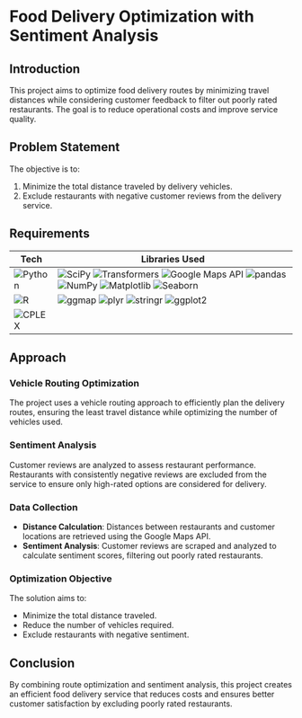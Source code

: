 # Food Delivery Optimization with Sentiment Analysis

## Introduction

This project aims to optimize food delivery routes by minimizing travel distances while considering customer feedback to filter out poorly rated restaurants. The goal is to reduce operational costs and improve service quality.

## Problem Statement

The objective is to:
1. Minimize the total distance traveled by delivery vehicles.
2. Exclude restaurants with negative customer reviews from the delivery service.

## Requirements

| Tech | Libraries Used         |
|----------|---------------------------|
| ![Python](https://img.shields.io/badge/Python-%230769AD.svg?style=for-the-badge&logo=python&logoColor=yellow)   | ![SciPy](https://img.shields.io/badge/SciPy-8CAAE6?style=for-the-badge&logo=scipy&logoColor=white) ![Transformers](https://img.shields.io/badge/Transformers-FF9900?style=for-the-badge&logo=huggingface&logoColor=white) ![Google Maps API](https://img.shields.io/badge/Google_Maps_API-4285F4?style=for-the-badge&logo=googlemaps&logoColor=white) ![pandas](https://img.shields.io/badge/pandas-150458?style=for-the-badge&logo=pandas&logoColor=white) ![NumPy](https://img.shields.io/badge/NumPy-013243?style=for-the-badge&logo=numpy&logoColor=white) ![Matplotlib](https://img.shields.io/badge/Matplotlib-FF8800?style=for-the-badge&logo=python&logoColor=white) ![Seaborn](https://img.shields.io/badge/Seaborn-3776AB?style=for-the-badge&logo=python&logoColor=white) |
| ![R](https://img.shields.io/badge/R-%23F6FFFF.svg?style=for-the-badge&logo=r&logoColor=blue)        | ![ggmap](https://img.shields.io/badge/ggmap-4B8F29?style=for-the-badge&logo=r&logoColor=white) ![plyr](https://img.shields.io/badge/plyr-1E90FF?style=for-the-badge&logo=r&logoColor=white) ![stringr](https://img.shields.io/badge/stringr-3776AB?style=for-the-badge&logo=r&logoColor=white) ![ggplot2](https://img.shields.io/badge/ggplot2-150458?style=for-the-badge&logo=r&logoColor=white)      | 
|![CPLEX](https://img.shields.io/badge/CPLEX-%230E6D3A.svg?style=for-the-badge&logo=ibm&logoColor=white)   |    |

## Approach

### Vehicle Routing Optimization
The project uses a vehicle routing approach to efficiently plan the delivery routes, ensuring the least travel distance while optimizing the number of vehicles used.

### Sentiment Analysis
Customer reviews are analyzed to assess restaurant performance. Restaurants with consistently negative reviews are excluded from the service to ensure only high-rated options are considered for delivery.

### Data Collection
- **Distance Calculation**: Distances between restaurants and customer locations are retrieved using the Google Maps API.
- **Sentiment Analysis**: Customer reviews are scraped and analyzed to calculate sentiment scores, filtering out poorly rated restaurants.

### Optimization Objective
The solution aims to:
- Minimize the total distance traveled.
- Reduce the number of vehicles required.
- Exclude restaurants with negative sentiment.

## Conclusion

By combining route optimization and sentiment analysis, this project creates an efficient food delivery service that reduces costs and ensures better customer satisfaction by excluding poorly rated restaurants.
